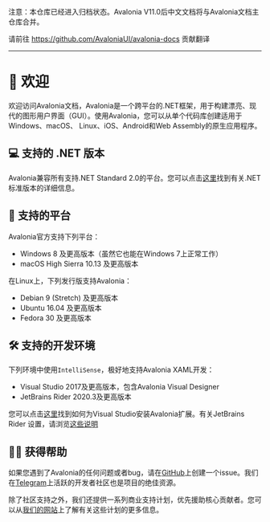 注意：本仓库已经进入归档状态。Avalonia V11.0后中文文档将与Avalonia文档主仓库合并。

请前往 https://github.com/AvaloniaUI/avalonia-docs 贡献翻译

---

# 👋 欢迎

欢迎访问Avalonia文档，Avalonia是一个跨平台的.NET框架，用于构建漂亮、现代的图形用户界面（GUI）。使用Avalonia，您可以从单个代码库创建适用于Windows、macOS、 Linux、iOS、Android和Web Assembly的原生应用程序。

## 💻 支持的 .NET 版本

Avalonia兼容所有支持.NET Standard 2.0的平台。您可以点击[这里](https://learn.microsoft.com/zh-cn/dotnet/standard/net-standard?tabs=net-standard-2-0#select-net-standard-version)找到有关.NET标准版本的详细信息。

## 📱 支持的平台

Avalonia官方支持下列平台：

- Windows 8 及更高版本（虽然它也能在Windows 7上正常工作）
- macOS High Sierra 10.13 及更高版本

在Linux上，下列发行版支持Avalonia：
- Debian 9 \(Stretch\) 及更高版本
- Ubuntu 16.04 及更高版本
- Fedora 30 及更高版本

## 🛠 支持的开发环境

下列环境中使用`IntelliSense`，极好地支持Avalonia XAML开发：

- Visual Studio 2017及更高版本，包含Avalonia Visual Designer
- JetBrains Rider 2020.3及更高版本

您可以点击[这里](docs/getting-started/ide-support/)找到如何为Visual Studio安装Avalonia扩展。有关JetBrains Rider 设置，请浏览[这些说明](docs/getting-started/ide-support/jetbrains-rider-setup.md)


## 🙋‍♂️ 获得帮助

如果您遇到了Avalonia的任何问题或者bug，请在[GitHub](https://github.com/AvaloniaUI/Avalonia)上创建一个issue。我们在[Telegram](https://t.me/Avalonia)上活跃的开发者社区也是项目的绝佳资源。

除了社区支持之外，我们还提供一系列商业支持计划，优先援助核心贡献者。您可以从[我们的网站](https://avaloniaui.net/Support)上了解有关这些计划的更多信息。
